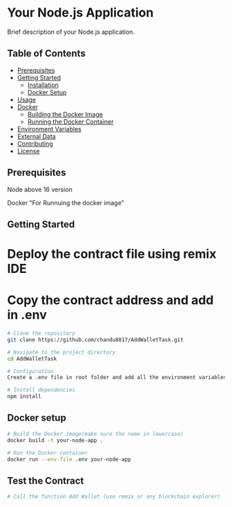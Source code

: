 # Your Node.js Application

Brief description of your Node.js application.

## Table of Contents

- [Prerequisites](#prerequisites)
- [Getting Started](#getting-started)
  - [Installation](#installation)
  - [Docker Setup](#Docker-setup)
- [Usage](#usage)
- [Docker](#docker)
  - [Building the Docker Image](#building-the-docker-image)
  - [Running the Docker Container](#running-the-docker-container)
- [Environment Variables](#environment-variables)
- [External Data](#external-data)
- [Contributing](#contributing)
- [License](#license)

## Prerequisites

Node above 16 version 

Docker "For Runnuing the docker image"

## Getting Started

# Deploy the contract file  using remix IDE
# Copy the contract address and add in .env

```bash
# Clone the repository
git clone https://github.com/chandu8817/AddWalletTask.git

# Navigate to the project directory
cd AddWalletTask

# Configuration 
Create a .env file in root folder and add all the environment variables from example.env

# Install dependencies 
npm install
```
## Docker setup 

```bash 
# Build the Docker image(make sure the name in lowercase)
docker build -t your-node-app .

# Run the Docker container
docker run --env-file .env your-node-app

```

## Test the Contract

```bash 
# Call the function Add Wallet (use remix or any blockchain explorer)
```